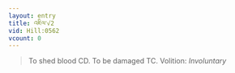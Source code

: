 ```yaml
---
layout: entry
title: འཇིལ་√2
vid: Hill:0562
vcount: 0
---
```

> To shed blood CD\. To be damaged TC\.
> Volition: _Involuntary_


